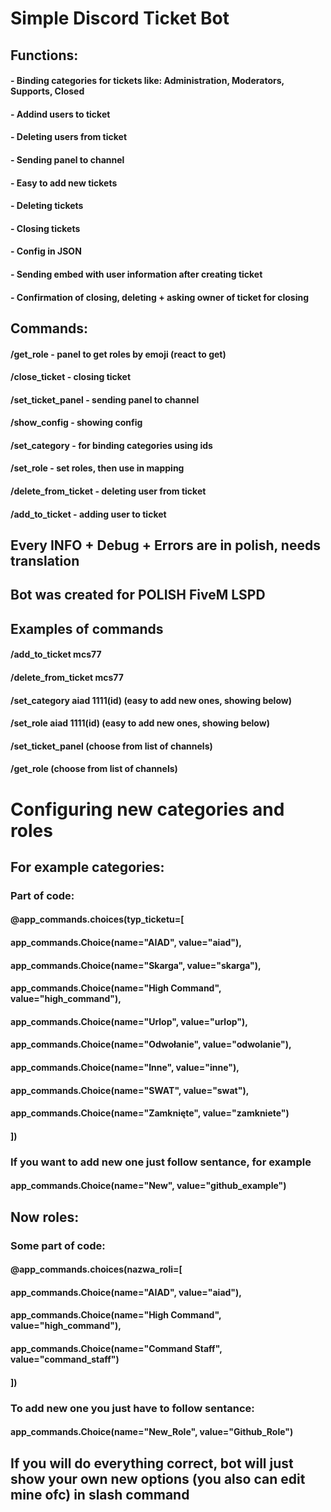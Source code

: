 # Simple Discord Ticket Bot
###
## Functions:
#### - Binding categories for tickets like: Administration, Moderators, Supports, Closed
#### - Addind users to ticket
#### - Deleting users from ticket
#### - Sending panel to channel
#### - Easy to add new tickets
#### - Deleting tickets
#### - Closing tickets
#### - Config in JSON
#### - Sending embed with user information after creating ticket
#### - Confirmation of closing, deleting + asking owner of ticket for closing
##
## Commands:
#### /get_role - panel to get roles by emoji (react to get)
#### /close_ticket - closing ticket
#### /set_ticket_panel - sending panel to channel
#### /show_config - showing config
#### /set_category - for binding categories using ids
#### /set_role - set roles, then use in mapping
#### /delete_from_ticket - deleting user from ticket
#### /add_to_ticket - adding user to ticket
##
## Every INFO + Debug + Errors are in polish, needs translation
## Bot was created for POLISH FiveM LSPD
##
##
## Examples of commands
#### /add_to_ticket mcs77
#### /delete_from_ticket mcs77
#### /set_category aiad 1111(id) (easy to add new ones, showing below)
#### /set_role aiad 1111(id) (easy to add new ones, showing below)
#### /set_ticket_panel (choose from list of channels)
#### /get_role (choose from list of channels)
###
###
###
###
# Configuring new categories and roles
## For example categories:
### Part of code:
#### @app_commands.choices(typ_ticketu=[
####        app_commands.Choice(name="AIAD", value="aiad"),
####        app_commands.Choice(name="Skarga", value="skarga"),
####        app_commands.Choice(name="High Command", value="high_command"),
####        app_commands.Choice(name="Urlop", value="urlop"),
####        app_commands.Choice(name="Odwołanie", value="odwolanie"),
####        app_commands.Choice(name="Inne", value="inne"),
####        app_commands.Choice(name="SWAT", value="swat"),
####        app_commands.Choice(name="Zamknięte", value="zamkniete")
#### ])
### If you want to add new one just follow sentance, for example
#### app_commands.Choice(name="New", value="github_example")
###
###
###
## Now roles:
### Some part of code:
#### @app_commands.choices(nazwa_roli=[
####    app_commands.Choice(name="AIAD", value="aiad"),
####    app_commands.Choice(name="High Command", value="high_command"),
####    app_commands.Choice(name="Command Staff", value="command_staff")
#### ])
### To add new one you just have to follow sentance:
#### app_commands.Choice(name="New_Role", value="Github_Role")
###
## If you will do everything correct, bot will just show your own new options (you also can edit mine ofc) in slash command
